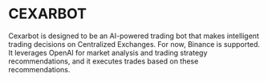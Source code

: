 # CEXARBOT

Cexarbot is designed to be an AI-powered trading bot that makes intelligent trading decisions on Centralized Exchanges.
For now, Binance is supported. It leverages OpenAI for market analysis and trading strategy recommendations, and it executes trades
based on these recommendations.

